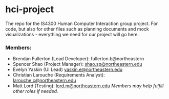 # hci-project

The repo for the IS4300 Human Computer Interaction group project. For code, but also for other files such as planning documents and mock visualizations - everything we need for our project will go here.

### Members:
- Brendan Fullerton (Lead Developer): fullerton.b@northeastern
- Spencer Shao (Project Manager): shao.sp@northeastern.edu
- Evelyn Yaskin (UI Lead) yaskin.e@northeastern.edu
- Christian Larouche (Requirements Analyst): larouche.c@northeastern.edu 
- Matt Lord (Testing): lord.m@northeastern.edu
*Members may help fulfill other roles if needed.*
